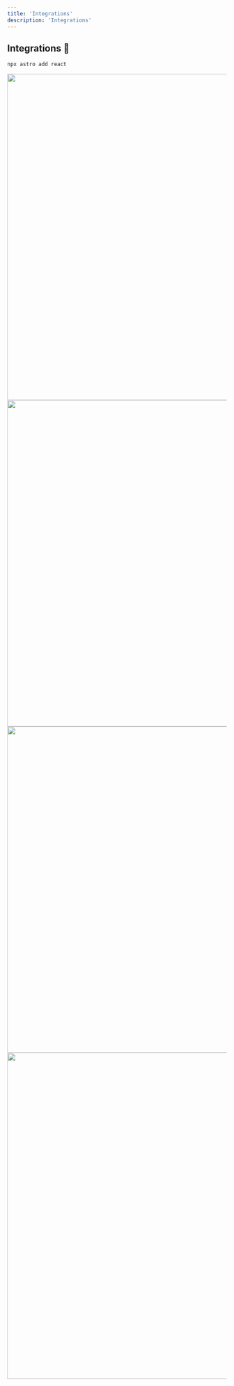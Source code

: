 ```yaml
---
title: 'Integrations'
description: 'Integrations'
---
```


## Integrations 🤝

```bash
npx astro add react
```

<img src="/keynote-astro/7.png" width="750" />
<img src="/keynote-astro/8.png" width="750" />
<img src="/keynote-astro/9.png" width="750" />
<img src="/keynote-astro/10.png" width="750" />
